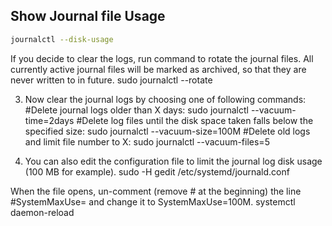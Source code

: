 ## Show Journal file Usage
```bash
journalctl --disk-usage
```

If you decide to clear the logs, run command to rotate the journal files. All currently active journal files will be marked as archived, so that they are never written to in future.
	sudo journalctl --rotate


3. Now clear the journal logs by choosing one of following commands:
#Delete journal logs older than X days:
	sudo journalctl --vacuum-time=2days
#Delete log files until the disk space taken falls below the specified size:
	sudo journalctl --vacuum-size=100M
#Delete old logs and limit file number to X:
	sudo journalctl --vacuum-files=5

4. You can also edit the configuration file to limit the journal log disk usage (100 MB for example).
	sudo -H gedit /etc/systemd/journald.conf

When the file opens, un-comment (remove # at the beginning) the line #SystemMaxUse= and change it to SystemMaxUse=100M.
	systemctl daemon-reload


